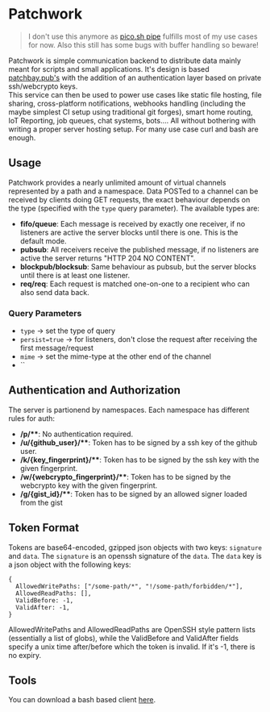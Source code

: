 # Patchwork
> I don't use this anymore as [pico.sh pipe](https://github.com/picosh/pico) fulfills most of my use cases for now.
> Also this still has some bugs with buffer handling so beware!

Patchwork is simple communication backend to distribute data mainly meant for scripts and small applications.
It's design is based [patchbay.pub's](https://patchbay.pub) with the addition of an authentication layer based
on private ssh/webcrypto keys.  
This service can then be used to power use cases like static file hosting, file sharing,
cross-platform notifications, webhooks handling (including the maybe simplest CI setup using
traditional git forges), smart home routing, IoT Reporting, job queues, chat systems, bots....
All without bothering with writing a proper server hosting setup. For many use case curl and bash are enough.

## Usage

Patchwork provides a nearly unlimited amount of virtual channels represented by a path and a namespace.
Data POSTed to a channel can be received by clients doing GET requests, the exact behaviour depends on the
type (specified with the `type` query parameter).
The available types are:

- **fifo/queue**: Each message is received by exactly one receiver, if
  no listeners are active the server blocks until there is one. This
  is the default mode.
- **pubsub**: All receivers receive the published message, if no
  listeners are active the server returns \"HTTP 204 NO CONTENT\".
- **blockpub/blocksub**: Same behaviour as pubsub, but the server
  blocks until there is at least one listener.
- **req/req**: Each request is matched one-on-one to a recipient who can also send data back.

### Query Parameters

- `type` -> set the type of query
- `persist=true` -> for listeners, don't close the request after receiving the first message/request
- `mime` -> set the mime-type at the other end of the channel
- ``

## Authentication and Authorization

The server is partionend by namespaces. Each namespace has different
rules for auth:

- **/p/\*\***: No authentication required.
- **/u/{github_user}/\*\***: Token has to be signed by a ssh key of
  the github user.
- **/k/{key_fingerprint}/\*\***: Token has to be signed by the ssh key
  with the given fingerprint.
- **/w/{webcrypto_fingerprint}/\*\***: Token has to be signed by the
  webcrypto key with the given fingerprint.
- **/g/{gist_id}/\*\***: Token has to be signed by an allowed signer
  loaded from the gist

## Token Format

Tokens are base64-encoded, gzipped json objects with two keys:
`signature` and `data`. The `signature` is an openssh signature of
the `data`. The `data` key is a json object with the following keys:

```json5
{
  AllowedWritePaths: ["/some-path/*", "!/some-path/forbidden/*"],
  AllowedReadPaths: [],
  ValidBefore: -1,
  ValidAfter: -1,
}
```

AllowedWritePaths and AllowedReadPaths are OpenSSH style pattern lists
(essentially a list of globs), while the ValidBefore and ValidAfter
fields specify a unix time after/before which the token is invalid. If
it\'s -1, there is no expiry.

## Tools

You can download a bash based client [here](/patchwork.sh).
